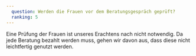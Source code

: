 ```yaml
---
  question: Werden die Frauen vor dem Beratungsgespräch geprüft?
  ranking: 5
---
```


Eine Prüfung der Frauen ist unseres Erachtens nach nicht notwendig. Da jede Beratung bezahlt werden muss, gehen wir davon aus, dass diese nicht leichtfertig genutzt werden.

